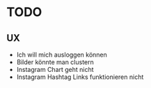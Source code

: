 # TODO

## UX

* Ich will mich ausloggen können
* Bilder könnte man clustern
* Instagram Chart geht nicht
* Instagram Hashtag Links funktionieren nicht
